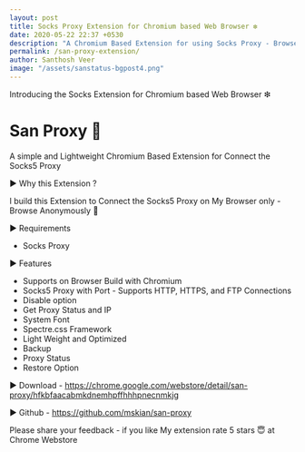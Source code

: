 ```yaml
---
layout: post
title: Socks Proxy Extension for Chromium based Web Browser ❇
date: 2020-05-22 22:37 +0530
description: "A Chromium Based Extension for using Socks Proxy - Browse Anonymously."
permalink: /san-proxy-extension/
author: Santhosh Veer
image: "/assets/sanstatus-bgpost4.png"
---
```


Introducing the Socks Extension for Chromium based Web Browser ❇

# San Proxy 🔐

A simple and Lightweight Chromium Based Extension for Connect the Socks5 Proxy

▶️ Why this Extension ?

I build this Extension to Connect the Socks5 Proxy on My Browser only - Browse Anonymously 👀

▶️ Requirements

- Socks Proxy

▶️ Features

- Supports on Browser Build with Chromium
- Socks5 Proxy with Port - Supports HTTP, HTTPS, and FTP Connections
- Disable option
- Get Proxy Status and IP
- System Font
- Spectre.css Framework
- Light Weight and Optimized
- Backup
- Proxy Status
- Restore Option

▶️ Download - <a href="https://chrome.google.com/webstore/detail/san-proxy/hfkbfaacabmkdnemhpffhhhpnecnmkjg" target="_blank" rel="nofollow noopener">https://chrome.google.com/webstore/detail/san-proxy/hfkbfaacabmkdnemhpffhhhpnecnmkjg</a>

▶️ Github - <a href="https://github.com/mskian/san-proxy" target="_blank" rel="nofollow noopener">https://github.com/mskian/san-proxy</a>

Please share your feedback - if you like My extension rate 5 stars 😇 at Chrome Webstore
